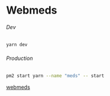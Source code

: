 # Webmeds

###### Dev
```bash
yarn dev
```

###### Production
```bash
pm2 start yarn --name "meds" -- start
```

[webmeds](webmeds.in)